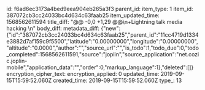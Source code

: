 id: f6ad6ec3173a4bed9eea904eb265a3f3
parent_id: 
item_type: 1
item_id: 387072cb3cc24033bc4d634c63faab25
item_updated_time: 1568562611594
title_diff: "@@ -0,0 +1,29 @@\n+Lightning talk media hacking \n"
body_diff: 
metadata_diff: {"new":{"id":"387072cb3cc24033bc4d634c63faab25","parent_id":"11cc4719d1334e3882d7af159c9f5500","latitude":"0.00000000","longitude":"0.00000000","altitude":"0.0000","author":"","source_url":"","is_todo":1,"todo_due":0,"todo_completed":1568562611591,"source":"joplin","source_application":"net.cozic.joplin-mobile","application_data":"","order":0,"markup_language":1},"deleted":[]}
encryption_cipher_text: 
encryption_applied: 0
updated_time: 2019-09-15T15:59:52.060Z
created_time: 2019-09-15T15:59:52.060Z
type_: 13